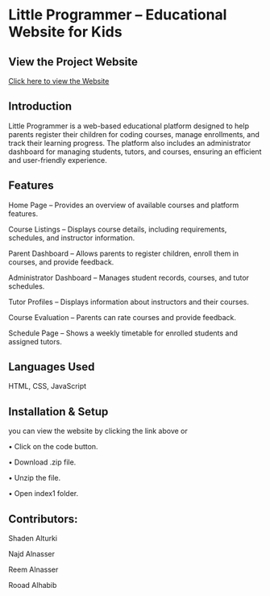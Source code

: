 # Little Programmer – Educational Website for Kids
## View the Project Website  
[Click here to view the Website](https://littleprogrammerwebsite.github.io/)
## Introduction

Little Programmer is a web-based educational platform designed to help parents register their children for coding courses, manage enrollments, and track their learning progress. The platform also includes an administrator dashboard for managing students, tutors, and courses, ensuring an efficient and user-friendly experience.

## Features

Home Page – Provides an overview of available courses and platform features.

Course Listings – Displays course details, including requirements, schedules, and instructor information.

Parent Dashboard – Allows parents to register children, enroll them in courses, and provide feedback.

Administrator Dashboard – Manages student records, courses, and tutor schedules.

Tutor Profiles – Displays information about instructors and their courses.

Course Evaluation – Parents can rate courses and provide feedback.

Schedule Page – Shows a weekly timetable for enrolled students and assigned tutors.

## Languages Used

HTML, CSS, JavaScript


## Installation & Setup

you can view the website by clicking the link above or 

• Click on the code button. 

• Download .zip file.

• Unzip the file.

• Open index1 folder.


## Contributors:

Shaden Alturki

Najd Alnasser

Reem Alnasser

Rooad Alhabib
